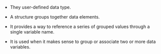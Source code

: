* They user-defined data type.

* A structure groups together data elements.

* It provides a way to reference a series of grouped values through a single variable name.

* It is used when it makes sense to group or associate two or more data variables.
